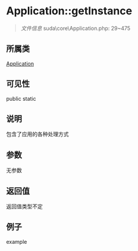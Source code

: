 # Application::getInstance



> *文件信息* suda\core\Application.php: 29~475

## 所属类 

[Application](../Application.md)

## 可见性

 public static

## 说明


包含了应用的各种处理方式


## 参数


无参数


## 返回值

返回值类型不定


## 例子

example